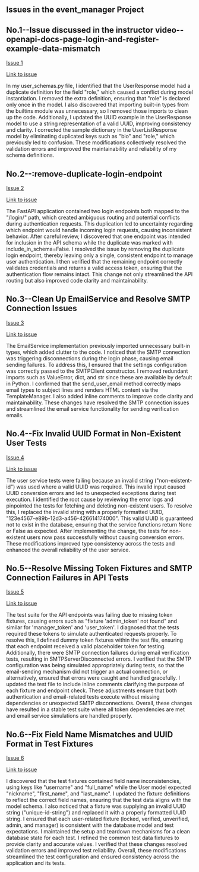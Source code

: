 ## Issues in the event_manager Project


## No.1--Issue discussed in the instructor video--openapi-docs-page-login-and-register-example-data-mismatch
[Issue 1](https://github.com/achutha25/event_manager/tree/1-openapi-docs-page-login-and-register-example-data-mismatch#)

[Link to issue](https://github.com/achutha25/event_manager/issues/1)

In my user_schemas.py file, I identified that the UserResponse model had a duplicate definition for the field "role," which caused a conflict during model instantiation. I removed the extra definition, ensuring that "role" is declared only once in the model. I also discovered that importing built-in types from the builtins module was unnecessary, so I removed those imports to clean up the code. Additionally, I updated the UUID example in the UserResponse model to use a string representation of a valid UUID, improving consistency and clarity. I corrected the sample dictionary in the UserListResponse model by eliminating duplicated keys such as "bio" and "role," which previously led to confusion. These modifications collectively resolved the validation errors and improved the maintainability and reliability of my schema definitions.


## No.2--:remove-duplicate-login-endpoint
[Issue 2](https://github.com/achutha25/event_manager/tree/2-remove-duplicate-login-endpoint)

[Link to issue](https://github.com/achutha25/event_manager/issues/2)

The FastAPI application contained two login endpoints both mapped to the "/login/" path, which created ambiguous routing and potential conflicts during authentication requests. This duplication led to uncertainty regarding which endpoint would handle incoming login requests, causing inconsistent behavior. After careful review, I discovered that one endpoint was intended for inclusion in the API schema while the duplicate was marked with include_in_schema=False. I resolved the issue by removing the duplicate login endpoint, thereby leaving only a single, consistent endpoint to manage user authentication. I then verified that the remaining endpoint correctly validates credentials and returns a valid access token, ensuring that the authentication flow remains intact. This change not only streamlined the API routing but also improved code clarity and maintainability.

## No.3--Clean Up EmailService and Resolve SMTP Connection Issues
[Issue 3](https://github.com/achutha25/event_manager/tree/3-clean-up-emailservice-and-resolve-smtp-connection-issues)

[Link to issue](https://github.com/achutha25/event_manager/issues/3)

The EmailService implementation previously imported unnecessary built-in types, which added clutter to the code. I noticed that the SMTP connection was triggering disconnections during the login phase, causing email sending failures. To address this, I ensured that the settings configuration was correctly passed to the SMTPClient constructor. I removed redundant imports such as ValueError, dict, and str since these are available by default in Python. I confirmed that the send_user_email method correctly maps email types to subject lines and renders HTML content via the TemplateManager. I also added inline comments to improve code clarity and maintainability. These changes have resolved the SMTP connection issues and streamlined the email service functionality for sending verification emails.

## No.4--Fix Invalid UUID Format in Non-Existent User Tests
[Issue 4](https://github.com/achutha25/event_manager/tree/4-fix-invalid-uuid-format-in-non-existent-user-tests)

[Link to issue](https://github.com/achutha25/event_manager/issues/4)

The user service tests were failing because an invalid string ("non-existent-id") was used where a valid UUID was required. This invalid input caused UUID conversion errors and led to unexpected exceptions during test execution. I identified the root cause by reviewing the error logs and pinpointed the tests for fetching and deleting non-existent users. To resolve this, I replaced the invalid string with a properly formatted UUID, "123e4567-e89b-12d3-a456-426614174000". This valid UUID is guaranteed not to exist in the database, ensuring that the service functions return None or False as expected. After implementing the change, the tests for non-existent users now pass successfully without causing conversion errors. These modifications improved type consistency across the tests and enhanced the overall reliability of the user service.


## No.5--Resolve Missing Token Fixtures and SMTP Connection Failures in API Tests
[Issue 5](https://github.com/achutha25/event_manager/tree/5-resolve-missing-token-fixtures-and-smtp-connection-failures-in-api-tests)

[Link to issue](https://github.com/achutha25/event_manager/issues/5)

The test suite for the API endpoints was failing due to missing token fixtures, causing errors such as "fixture 'admin_token' not found" and similar for 'manager_token' and 'user_token'. I diagnosed that the tests required these tokens to simulate authenticated requests properly. To resolve this, I defined dummy token fixtures within the test file, ensuring that each endpoint received a valid placeholder token for testing. Additionally, there were SMTP connection failures during email verification tests, resulting in SMTPServerDisconnected errors. I verified that the SMTP configuration was being simulated appropriately during tests, so that the email-sending mechanism did not trigger an actual connection, or alternatively, ensured that errors were caught and handled gracefully. I updated the test file to include inline comments clarifying the purpose of each fixture and endpoint check. These adjustments ensure that both authentication and email-related tests execute without missing dependencies or unexpected SMTP disconnections. Overall, these changes have resulted in a stable test suite where all token dependencies are met and email service simulations are handled properly.


## No.6--Fix Field Name Mismatches and UUID Format in Test Fixtures
[Issue 6](https://github.com/achutha25/event_manager/tree/6-fix-field-name-mismatches-and-uuid-format-in-conftest)

[Link to issue](https://github.com/achutha25/event_manager/issues/6)

I discovered that the test fixtures contained field name inconsistencies, using keys like "username" and "full_name" while the User model expected "nickname", "first_name", and "last_name". I updated the fixture definitions to reflect the correct field names, ensuring that the test data aligns with the model schema. I also noticed that a fixture was supplying an invalid UUID string ("unique-id-string") and replaced it with a properly formatted UUID string. I ensured that each user-related fixture (locked, verified, unverified, admin, and manager) is consistent with the database model and test expectations. I maintained the setup and teardown mechanisms for a clean database state for each test. I refined the common test data fixtures to provide clarity and accurate values. I verified that these changes resolved validation errors and improved test reliability. Overall, these modifications streamlined the test configuration and ensured consistency across the application and its tests.